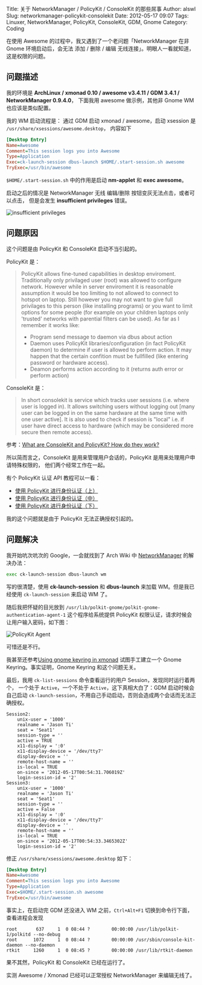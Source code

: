 Title: 关于 NetworkManager / PolicyKit / ConsoleKit 的那些屌事
Author: alswl
Slug: networkmanager-policykit-consolekit
Date: 2012-05-17 09:07
Tags: Linuxer, NetworkManager, PolicyKit, ConsoleKit, GDM, Gnome
Category: Coding


在使用 Awesome 的过程中，我又遇到了一个老问题「NetworkManager 在非 Gnome
环境启动后，会无法 添加 / 删除 / 编辑 无线连接」。明眼人一看就知道，
这是权限的问题。

## 问题描述 ##

我的环境是 **ArchLinux / xmonad 0.10 / awesome v3.4.11 / GDM 3.4.1 / NetworkManager 0.9.4.0**，
下面我用 awesome 做示例，其他非 Gnome WM 也应该是类似配置。


我的 WM 启动流程是：
通过 GDM 启动 xmonad / awesome，启动 xsession 是 `/usr/share/xsessions/awesome.desktop`，
内容如下

<!-- more -->

``` ini
[Desktop Entry]
Name=Awesome
Comment=This session logs you into Awesome
Type=Application
Exec=ck-launch-session dbus-launch $HOME/.start-session.sh awesome
TryExec=/usr/bin/awesome
```

`$HOME/.start-session.sh` 中的作用是启动 **nm-applet** 和 **exec awesome**。

启动之后的情况是 NetworkManager 无线 编辑/删除 按钮变灰无法点击，或者可以点击，
但是会发生 **insufficient privileges** 错误。

![insufficient privileges](http://upload.log4d.com/upload_dropbox/201205/insufficient-privileges.png)


## 问题原因 ##

这个问题是由 PolicyKit 和 ConsoleKit 启动不当引起的。

PolicyKit 是：

> PolicyKit allows fine-tuned capabilities in desktop enviroment. Traditionally only privilaged user (root) was allowed to configure network. However while in server enviroment it is reasonable assumption it would be too limiting to not allowed to connect to hotspot on laptop. Still however you may not want to give full privilages to this person (like installing programs) or you want to limit options for some people (for example on your children laptops only 'trusted' networks with parential filters can be used). As far as I remember it works like:
> 
> * Program send message to daemon via dbus about action
> * Daemon uses PolicyKit libraries/configuration (in fact PolicyKit daemon) to determine if user is allowed to perform action. It may happen that the certain confition must be fullfilled (like entering password or hardware access).
> * Deamon performs action according to it (returns auth error or perform action)

ConsoleKit 是：

> In short consolekit is service which tracks user sessions (i.e. where user is logged in). It allows switching users without logging out [many user can be logged in on the same hardware at the same time with one user active]. It is also used to check if session is "local" i.e. if user have direct access to hardware (which may be considered more secure then remote access).

参考：[What are ConsoleKit and PolicyKit? How do they work?](http://unix.stackexchange.com/questions/5220/what-are-consolekit-and-policykit-how-do-they-work)

所以简而言之，ConsoleKit 是用来管理用户会话的，PolicyKit 是用来处理用户申请特殊权限的，
他们两个经常工作在一起。

有个 PolicyKit 认证 API 教程可以一看：

* [使用 PolicyKit 进行身份认证（上）](http://www.kissuki.com/blog/2009/03/10/policykit/)
* [使用 PolicyKit 进行身份认证（中）](http://www.kissuki.com/blog/2009/03/12/policykit/)
* [使用 PolicyKit 进行身份认证（下）](http://www.kissuki.com/blog/2009/03/13/policykit/)

我的这个问题就是由于 PolicyKit 无法正确授权引起的。

## 问题解决 ##

我开始吭次吭次的 Google，一会就找到了 Arch Wiki 中 [NetworkManager](https://wiki.archlinux.org/index.php/NetworkManager#Set_up_PolicyKit_permissions) 的解决办法：

``` bash
exec ck-launch-session dbus-launch wm
```

写的很清楚，使用 **ck-launch-session** 和 **dbus-launch** 来加载 WM。但是我已经使用
`ck-launch-session` 来启动 WM 了。

随后我把怀疑的目光放到 `/usr/lib/polkit-gnome/polkit-gnome-authentication-agent-1`
这个程序给系统提供 PolicyKit 权限认证，请求时候会让用户输入密码，如下图：

![PolicyKit Agent](http://upload.log4d.com/upload_dropbox/201205/policykit-agent.png)

可惜还是不行。

我甚至还参考[Using gnome keyring in xmonad](http://blog.san-ss.com.ar/2011/03/using-gnome-keyring-in-xmonad.html)
试图手工建立一个 Gnome Keyring。事实证明，Gnome Keyring 和这个问题无关。

最后，我用 `ck-list-sessions` 命令查看运行的用户 Session，发现同时运行着两个，
一个处于 `Active`，一个不处于 `Active`，这下真相大白了：GDM 启动时候会自己启动
`ck-launch-session`，不用自己手动启动，否则会造成两个会话而无法正确授权。

```
Session2:
	unix-user = '1000'
	realname = 'Jason Ti'
	seat = 'Seat1'
	session-type = ''
	active = TRUE
	x11-display = ':0'
	x11-display-device = '/dev/tty7'
	display-device = ''
	remote-host-name = ''
	is-local = TRUE
	on-since = '2012-05-17T00:54:31.706019Z'
	login-session-id = '2'
Session3:
	unix-user = '1000'
	realname = 'Jason Ti'
	seat = 'Seat1'
	session-type = ''
	active = False
	x11-display = ':0'
	x11-display-device = '/dev/tty7'
	display-device = ''
	remote-host-name = ''
	is-local = TRUE
	on-since = '2012-05-17T00:54:33.3465302Z'
	login-session-id = '2'
```

修正 `/usr/share/xsessions/awesome.desktop` 如下：

``` ini
[Desktop Entry]
Name=Awesome
Comment=This session logs you into Awesome
Type=Application
Exec=$HOME/.start-session.sh awesome
TryExec=/usr/bin/awesome
```

事实上，在启动完 GDM 还没进入 WM 之前，`Ctrl+Alt+F1` 切换到命令行下面，查看进程会发现

```
root       637     1  0 08:44 ?        00:00:00 /usr/lib/polkit-1/polkitd --no-debug
root      1072     1  0 08:44 ?        00:00:00 /usr/sbin/console-kit-daemon --no-daemon
rtkit     1260     1  0 08:45 ?        00:00:00 /usr/lib/rtkit-daemon
```

果不其然，PolicyKit 和 ConsoleKit 已经在运行了。

实测 Awesome / Xmonad 已经可以正常授权 NetworkManager 来编辑无线了。
